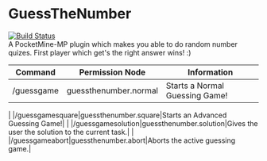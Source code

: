 # GuessTheNumber
[![Build Status](https://travis-ci.org/SalmonGER/GuessTheNumber.svg?branch=master)](https://travis-ci.org/SalmonGER/GuessTheNumber)</br>
A PocketMine-MP plugin which makes you able to do random number quizes. First player which get's the right answer wins! :)

| Command | Permission Node | Information |
|---------|------------|-------------|
|/guessgame|guessthenumber.normal|Starts a Normal Guessing Game!|
|
|/guessgamesquare|guessthenumber.square|Starts an Advanced Guessing Game!|
|
|/guessgamesolution|guessthenumber.solution|Gives the user the solution to the current task.|
|
|/guessgameabort|guessthenumber.abort|Aborts the active guessing game.|

